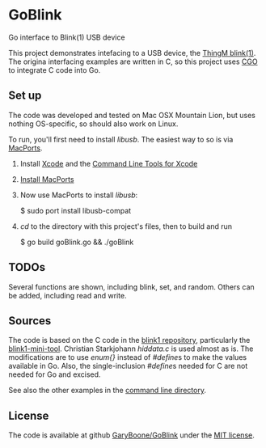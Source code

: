 GoBlink
=======

Go interface to Blink(1) USB device

This project demonstrates intefacing to a USB device, the [ThingM blink(1)](http://thingm.com/products/blink-1.html). The origina interfacing examples are written in C, so this project uses [CGO](http://golang.org/cmd/cgo/) to integrate C code into Go.

## Set up ##

The code was developed and tested on Mac OSX Mountain Lion, but uses nothing OS-specific, so should also work on Linux. 

To run, you'll first need to install *libusb*. The easiest way to so is via [MacPorts](https://www.macports.org).

1. Install [Xcode](https://developer.apple.com/xcode/) and the [Command Line Tools for Xcode](https://developer.apple.com/downloads/index.action)
2. [Install MacPorts](https://www.macports.org/install.php)
3. Now use MacPorts to install *libusb*:

	$ sudo port install libusb-compat

4. *cd* to the directory with this project's files, then to build and run

	$ go build goBlink.go && ./goBlink


## TODOs ##

Several functions are shown, including blink, set, and random. Others can be added, including read and write.


## Sources ##
The code is based on the C code in the [blink1 repository](https://github.com/todbot/blink1), particularly the [blink1-mini-tool](https://github.com/todbot/blink1/tree/master/commandline/blink1-mini-tool). Christian Starkjohann *hiddata.c* is used almost as is. The modifications are to use *enum{}* instead of *#define*s to make the values available in Go. Also, the single-inclusion *#define*s needed for C are not needed for Go and excised.

See also the other examples in the [command line directory](https://github.com/todbot/blink1/tree/master/commandline). 
 

## License ##
The code is available at github [GaryBoone/GoBlink](https://github.com/GaryBoone/GoBlink) under the [MIT license](http://opensource.org/licenses/mit-license.php).




